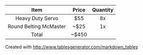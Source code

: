 |          Item          | Price | Quantity |
|:----------------------:|:-----:|:--------:|
| Heavy Duty Servo       |  $55  |    8x    |
| Round Belting McMaster |  ~$25 |    1x    |
|                  Total | ~$450 |          |

Created with http://www.tablesgenerator.com/markdown_tables
